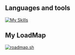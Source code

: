 ## Languages and tools
[![My Skills](https://skillicons.dev/icons?i=php,laravel,js,jest,ts,nodejs,html,css,jquery,git,github,vscode,postman,docker&perline=6)](https://skillicons.dev)

## My LoadMap
[![roadmap.sh](https://api.roadmap.sh/v1-badge/wide/648da263779070ae6247dbda?variant=light&roadmaps=frontend%2Cfull-stack%2Cbackend)](https://roadmap.sh)
